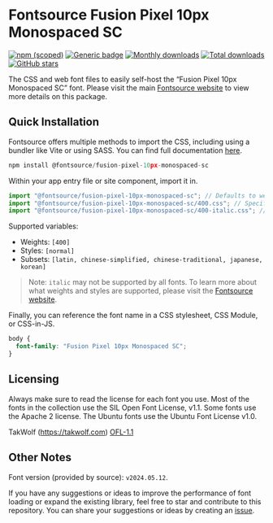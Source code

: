 # Fontsource Fusion Pixel 10px Monospaced SC

[![npm (scoped)](https://img.shields.io/npm/v/@fontsource/fusion-pixel-10px-monospaced-sc?color=brightgreen)](https://www.npmjs.com/package/@fontsource/fusion-pixel-10px-monospaced-sc) [![Generic badge](https://img.shields.io/badge/fontsource-passing-brightgreen)](https://github.com/fontsource/fontsource) [![Monthly downloads](https://badgen.net/npm/dm/@fontsource/fusion-pixel-10px-monospaced-sc)](https://github.com/fontsource/fontsource) [![Total downloads](https://badgen.net/npm/dt/@fontsource/fusion-pixel-10px-monospaced-sc)](https://github.com/fontsource/fontsource) [![GitHub stars](https://img.shields.io/github/stars/fontsource/fontsource.svg?style=social&label=Star)](https://github.com/fontsource/fontsource/stargazers)

The CSS and web font files to easily self-host the “Fusion Pixel 10px Monospaced SC” font. Please visit the main [Fontsource website](https://fontsource.org/fonts/fusion-pixel-10px-monospaced-sc) to view more details on this package.

## Quick Installation

Fontsource offers multiple methods to import the CSS, including using a bundler like Vite or using SASS. You can find full documentation [here](https://fontsource.org/docs/getting-started/introduction).

```javascript
npm install @fontsource/fusion-pixel-10px-monospaced-sc
```

Within your app entry file or site component, import it in.

```javascript
import "@fontsource/fusion-pixel-10px-monospaced-sc"; // Defaults to weight 400
import "@fontsource/fusion-pixel-10px-monospaced-sc/400.css"; // Specify weight
import "@fontsource/fusion-pixel-10px-monospaced-sc/400-italic.css"; // Specify weight and style
```

Supported variables:
- Weights: `[400]`
- Styles: `[normal]`
- Subsets: `[latin, chinese-simplified, chinese-traditional, japanese, korean]`

> Note: `italic` may not be supported by all fonts. To learn more about what weights and styles are supported, please visit the [Fontsource website](https://fontsource.org/fonts/fusion-pixel-10px-monospaced-sc).

Finally, you can reference the font name in a CSS stylesheet, CSS Module, or CSS-in-JS.

```css
body {
  font-family: "Fusion Pixel 10px Monospaced SC";
}
```

## Licensing
Always make sure to read the license for each font you use. Most of the fonts in the collection use the SIL Open Font License, v1.1. Some fonts use the Apache 2 license. The Ubuntu fonts use the Ubuntu Font License v1.0.

TakWolf (https://takwolf.com)
[OFL-1.1](https://raw.githubusercontent.com/TakWolf/fusion-pixel-font/master/LICENSE-OFL)

## Other Notes
Font version (provided by source): `v2024.05.12`.

If you have any suggestions or ideas to improve the performance of font loading or expand the existing library, feel free to star and contribute to this repository. You can share your suggestions or ideas by creating an [issue](https://github.com/fontsource/fontsource/issues).
